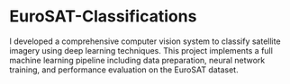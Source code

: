 # EuroSAT-Classifications
I developed a comprehensive computer vision system to classify satellite imagery using deep learning techniques. This project implements a full machine learning pipeline including data preparation, neural network training, and performance evaluation on the EuroSAT dataset.
